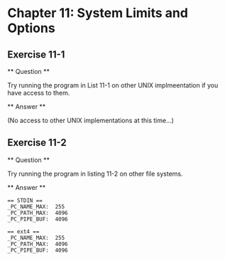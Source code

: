 Chapter 11: System Limits and Options
=====================================

Exercise 11-1
-------------

** Question **

Try running the program in List 11-1 on other UNIX implmeentation if
you have access to them.

** Answer **

(No access to other UNIX implementations at this time...)

Exercise 11-2
-------------

** Question **

Try running the program in listing 11-2 on other file systems.

** Answer **

```
== STDIN ==
_PC_NAME_MAX:  255
_PC_PATH_MAX:  4096
_PC_PIPE_BUF:  4096

== ext4 ==
_PC_NAME_MAX:  255
_PC_PATH_MAX:  4096
_PC_PIPE_BUF:  4096

```